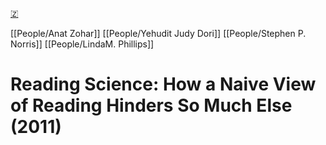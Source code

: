 [🇿](zotero://select/library/items/SDG522SQ)

[[People/Anat Zohar]] [[People/Yehudit Judy Dori]] [[People/Stephen P. Norris]] [[People/LindaM. Phillips]] 
# Reading Science: How a Naive View of Reading Hinders So Much Else (2011)


